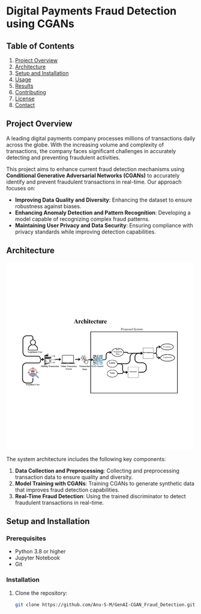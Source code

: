 # Digital Payments Fraud Detection using CGANs

## Table of Contents
1. [Project Overview](#project-overview)
2. [Architecture](#architecture)
3. [Setup and Installation](#setup-and-installation)
4. [Usage](#usage)
5. [Results](#results)
6. [Contributing](#contributing)
7. [License](#license)
8. [Contact](#contact)

## Project Overview
A leading digital payments company processes millions of transactions daily across the globe. With the increasing volume and complexity of transactions, the company faces significant challenges in accurately detecting and preventing fraudulent activities.

This project aims to enhance current fraud detection mechanisms using **Conditional Generative Adversarial Networks (CGANs)** to accurately identify and prevent fraudulent transactions in real-time. Our approach focuses on:
- **Improving Data Quality and Diversity**: Enhancing the dataset to ensure robustness against biases.
- **Enhancing Anomaly Detection and Pattern Recognition**: Developing a model capable of recognizing complex fraud patterns.
- **Maintaining User Privacy and Data Security**: Ensuring compliance with privacy standards while improving detection capabilities.

## Architecture
![CGAN Architecture](CGAN.png)

The system architecture includes the following key components:
1. **Data Collection and Preprocessing**: Collecting and preprocessing transaction data to ensure quality and diversity.
2. **Model Training with CGANs**: Training CGANs to generate synthetic data that improves fraud detection capabilities.
3. **Real-Time Fraud Detection**: Using the trained discriminator to detect fraudulent transactions in real-time.

## Setup and Installation
### Prerequisites
- Python 3.8 or higher
- Jupyter Notebook
- Git

### Installation
1. Clone the repository:
   ```bash
   git clone https://github.com/Anu-S-M/GenAI-CGAN_Fraud_Detection.git
